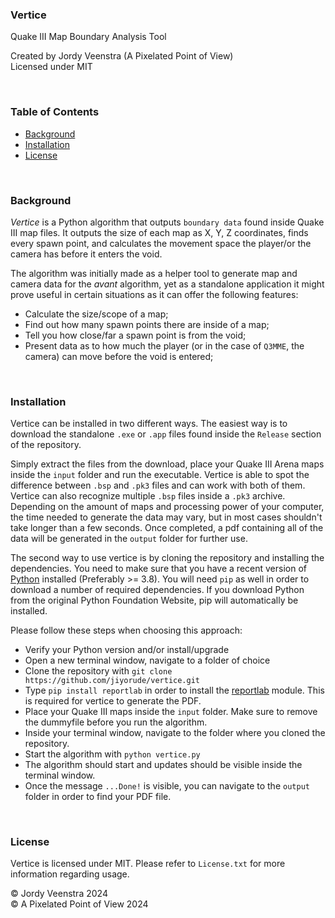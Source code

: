 ### Vertice
Quake III Map Boundary Analysis Tool
<br/>

Created by Jordy Veenstra (A Pixelated Point of View)<br/>
Licensed under MIT

<br/>

### Table of Contents

* [Background](#background)
* [Installation](#installation)
* [License](#license)

<br/>

### Background
*Vertice* is a Python algorithm that outputs `boundary data` found inside Quake III map files. It outputs the size of each map as X, Y, Z coordinates, finds every spawn point, and calculates the movement space the player/or the camera has before it enters the void.

The algorithm was initially made as a helper tool to generate map and camera data for the *avant* algorithm, yet as a standalone application it might prove useful in certain situations as it can offer the following features:

* Calculate the size/scope of a map;
* Find out how many spawn points there are inside of a map;
* Tell you how close/far a spawn point is from the void;
* Present data as to how much the player (or in the case of `Q3MME`, the camera) can move before the void is entered;

<br/>

### Installation
Vertice can be installed in two different ways. The easiest way is to download the standalone `.exe` or `.app` files found inside the `Release` section of the repository.

Simply extract the files from the download, place your Quake III Arena maps inside the `input` folder and run the executable. Vertice is able to spot the difference between `.bsp` and `.pk3` files and can work with both of them. Vertice can also recognize multiple `.bsp` files inside a `.pk3` archive. Depending on the amount of maps and processing power of your computer, the time needed to generate the data may vary, but in most cases shouldn't take longer than a few seconds. Once completed, a pdf containing all of the data will be generated in the `output` folder for further use.

The second way to use vertice is by cloning the repository and installing the dependencies. You need to make sure that you have a recent version of [Python](https://www.python.org/downloads/) installed (Preferably >= 3.8). You will need `pip` as well in order to download a number of required dependencies. If you download Python from the original Python Foundation Website, pip will automatically be installed.

Please follow these steps when choosing this approach:
* Verify your Python version and/or install/upgrade
* Open a new terminal window, navigate to a folder of choice
* Clone the repository with `git clone https://github.com/jiyorude/vertice.git`
* Type `pip install reportlab` in order to install the [reportlab](https://pypi.org/project/reportlab/) module. This is required for vertice to generate the PDF.
* Place your Quake III maps inside the `input` folder. Make sure to remove the dummyfile before you run the algorithm.
* Inside your terminal window, navigate to the folder where you cloned the repository.
* Start the algorithm with `python vertice.py`
* The algorithm should start and updates should be visible inside the terminal window.
* Once the message `...Done!` is visible, you can navigate to the `output` folder in order to find your PDF file.

<br/>

### License
Vertice is licensed under MIT. Please refer to `License.txt` for more information regarding usage.

&copy; Jordy Veenstra 2024<br/>
&copy; A Pixelated Point of View 2024